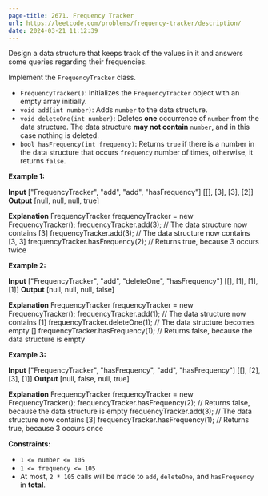 ```yaml
---
page-title: 2671. Frequency Tracker
url: https://leetcode.com/problems/frequency-tracker/description/
date: 2024-03-21 11:12:39
---
```

Design a data structure that keeps track of the values in it and answers some queries regarding their frequencies.

Implement the `FrequencyTracker` class.

-   `FrequencyTracker()`: Initializes the `FrequencyTracker` object with an empty array initially.
-   `void add(int number)`: Adds `number` to the data structure.
-   `void deleteOne(int number)`: Deletes **one** occurrence of `number` from the data structure. The data structure **may not contain** `number`, and in this case nothing is deleted.
-   `bool hasFrequency(int frequency)`: Returns `true` if there is a number in the data structure that occurs `frequency` number of times, otherwise, it returns `false`.

**Example 1:**

**Input**
\["FrequencyTracker", "add", "add", "hasFrequency"\]
\[\[\], \[3\], \[3\], \[2\]\]
**Output**
\[null, null, null, true\]

**Explanation**
FrequencyTracker frequencyTracker = new FrequencyTracker();
frequencyTracker.add(3); // The data structure now contains \[3\]
frequencyTracker.add(3); // The data structure now contains \[3, 3\]
frequencyTracker.hasFrequency(2); // Returns true, because 3 occurs twice

**Example 2:**

**Input**
\["FrequencyTracker", "add", "deleteOne", "hasFrequency"\]
\[\[\], \[1\], \[1\], \[1\]\]
**Output**
\[null, null, null, false\]

**Explanation**
FrequencyTracker frequencyTracker = new FrequencyTracker();
frequencyTracker.add(1); // The data structure now contains \[1\]
frequencyTracker.deleteOne(1); // The data structure becomes empty \[\]
frequencyTracker.hasFrequency(1); // Returns false, because the data structure is empty

**Example 3:**

**Input**
\["FrequencyTracker", "hasFrequency", "add", "hasFrequency"\]
\[\[\], \[2\], \[3\], \[1\]\]
**Output**
\[null, false, null, true\]

**Explanation**
FrequencyTracker frequencyTracker = new FrequencyTracker();
frequencyTracker.hasFrequency(2); // Returns false, because the data structure is empty
frequencyTracker.add(3); // The data structure now contains \[3\]
frequencyTracker.hasFrequency(1); // Returns true, because 3 occurs once

**Constraints:**

-   `1 <= number <= 105`
-   `1 <= frequency <= 105`
-   At most, `2 * 105` calls will be made to `add`, `deleteOne`, and `hasFrequency` in **total**.